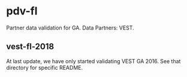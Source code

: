 # pdv-fl  
Partner data validation for GA. Data Partners: VEST. 

## vest-fl-2018

At last update, we have only started validating VEST GA 2016. See that directory for specific README.  
